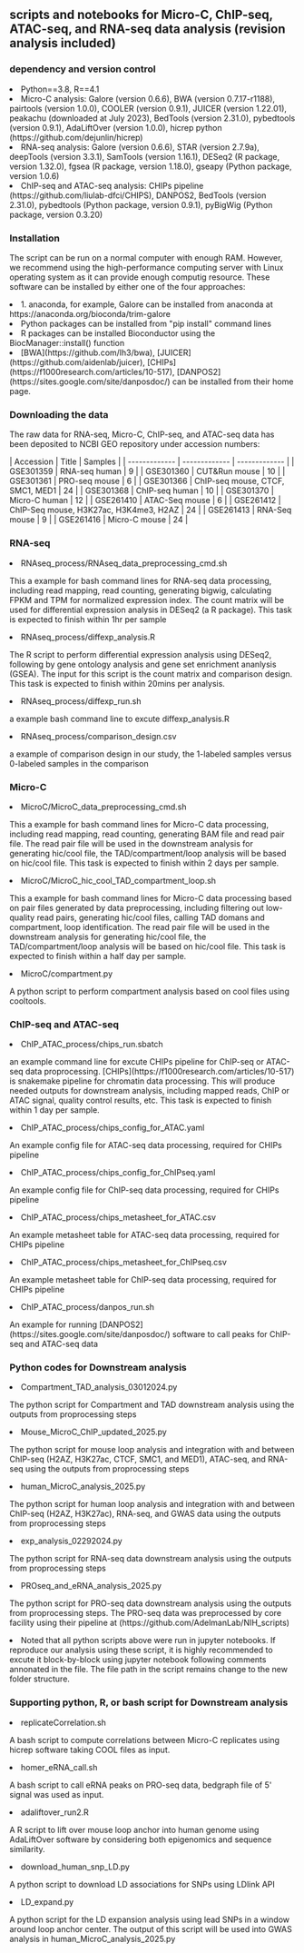 ## scripts and notebooks for Micro-C, ChIP-seq, ATAC-seq, and RNA-seq data analysis (revision analysis included)
### dependency and version control
<li>Python==3.8, R==4.1</li>
<li>Micro-C analysis: Galore (version 0.6.6), BWA (version 0.7.17-r1188), pairtools (version 1.0.0), COOLER (version 0.9.1), JUICER (version 1.22.01), peakachu (downloaded at July 2023), BedTools (version 2.31.0), pybedtools (version 0.9.1), AdaLiftOver (version 1.0.0), hicrep python (https://github.com/dejunlin/hicrep)</li>
<li>RNA-seq analysis: Galore (version 0.6.6), STAR (version 2.7.9a), deepTools (version 3.3.1), SamTools (version 1.16.1), DESeq2 (R package, version 1.32.0), fgsea (R package, version 1.18.0), gseapy (Python package, version 1.0.6)</li>
<li>ChIP-seq and ATAC-seq analysis: CHIPs pipeline (https://github.com/liulab-dfci/CHIPS), DANPOS2, BedTools (version 2.31.0), pybedtools (Python package, version 0.9.1), pyBigWig (Python package, version 0.3.20)</li>

### Installation
The script can be run on a normal computer with enough RAM. However, we recommend using the high-performance computing server with Linux operating system as it can provide enough computig resource. These software can be installed by either one of the four approaches:
<li>1. anaconda, for example, Galore can be installed from anaconda at https://anaconda.org/bioconda/trim-galore</li>
<li>Python packages can be installed from "pip install" command lines</li>
<li>R packages can be installed Bioconductor using the BiocManager::install() function</li>
<li>[BWA](https://github.com/lh3/bwa), [JUICER](https://github.com/aidenlab/juicer), [CHIPs](https://f1000research.com/articles/10-517), [DANPOS2](https://sites.google.com/site/danposdoc/) can be installed from their home page.</li>

### Downloading the data
<p>The raw data for RNA-seq, Micro-C, ChIP-seq, and ATAC-seq data has been deposited to NCBI GEO repository under accession numbers:</p>
| Accession	| Title	| Samples |
| ------------- | ------------- | ------------- |
| GSE301359	| RNA-seq human | 9 |
| GSE301360	| CUT&Run mouse | 10 |
| GSE301361	| PRO-seq mouse | 6 |
| GSE301366	| ChIP-seq mouse, CTCF, SMC1, MED1 | 24 |
| GSE301368	| ChIP-seq human | 10 |
| GSE301370	| Micro-C human | 12 |
| GSE261410	| ATAC-Seq mouse | 6 |
| GSE261412	| ChIP-Seq mouse, H3K27ac, H3K4me3, H2AZ | 24 |
| GSE261413	| RNA-Seq mouse | 9 |
| GSE261416	| Micro-C mouse | 24 |

### RNA-seq
<li>RNAseq_process/RNAseq_data_preprocessing_cmd.sh</li>
<p>This a example for bash command lines for RNA-seq data processing, including read mapping, read counting, generating bigwig, calculating FPKM and TPM for normalized expression index. The count matrix will be used for differential expression analysis in DESeq2 (a R package). This task is expected to finish within 1hr per sample</p>

<li>RNAseq_process/diffexp_analysis.R</li>
<p>The R script to perform differential expression analysis using DESeq2, following by gene ontology analysis and gene set enrichment ananlysis (GSEA). The input for this script is the count matrix and comparison design. This task is expected to finish within 20mins per analysis.</p>

<li>RNAseq_process/diffexp_run.sh</li>
<p>a example bash command line to excute diffexp_analysis.R</p>

<li>RNAseq_process/comparison_design.csv</li>
<p>a example of comparison design in our study, the 1-labeled samples versus 0-labeled samples in the comparison</p>


### Micro-C
<li>MicroC/MicroC_data_preprocessing_cmd.sh</li>
<p>This a example for bash command lines for Micro-C data processing, including read mapping, read counting, generating BAM file and read pair file. The read pair file will be used in the downstream analysis for generating hic/cool file, the TAD/compartment/loop analysis will be based on hic/cool file. This task is expected to finish within 2 days per sample.</p>

<li>MicroC/MicroC_hic_cool_TAD_compartment_loop.sh</li>
<p>This a example for bash command lines for Micro-C data processing based on pair files generated by data preprocessing, including filtering out low-quality read pairs, generating hic/cool files, calling TAD domans and compartment, loop identification. The read pair file will be used in the downstream analysis for generating hic/cool file, the TAD/compartment/loop analysis will be based on hic/cool file. This task is expected to finish within a half day per sample.</p>

<li>MicroC/compartment.py</li>
<p>A python script to perform compartment analysis based on cool files using cooltools.</p>

### ChIP-seq and ATAC-seq
<li>ChIP_ATAC_process/chips_run.sbatch</li>
<p>an example command line for excute CHIPs pipeline for ChIP-seq or ATAC-seq data proprocessing. [CHIPs](https://f1000research.com/articles/10-517) is snakemake pipeline for chromatin data processing. This will produce needed outputs for downstream analysis, including mapped reads, ChIP or ATAC signal, quality control results, etc. This task is expected to finish within 1 day per sample.</p>

<li>ChIP_ATAC_process/chips_config_for_ATAC.yaml</li>
<p>An example config file for ATAC-seq data processing, required for CHIPs pipeline</p>

<li>ChIP_ATAC_process/chips_config_for_ChIPseq.yaml</li>
<p>An example config file for ChIP-seq data processing, required for CHIPs pipeline</p>

<li>ChIP_ATAC_process/chips_metasheet_for_ATAC.csv</li>
<p>An example metasheet table for ATAC-seq data processing, required for CHIPs pipeline</p>

<li>ChIP_ATAC_process/chips_metasheet_for_ChIPseq.csv</li>
<p>An example metasheet table for ChIP-seq data processing, required for CHIPs pipeline</p>

<li>ChIP_ATAC_process/danpos_run.sh</li>
<p>An example for running [DANPOS2](https://sites.google.com/site/danposdoc/) software to call peaks for ChIP-seq and ATAC-seq data</p>

### Python codes for Downstream analysis
<li>Compartment_TAD_analysis_03012024.py</li>
<p>The python script for Compartment and TAD downstream analysis using the outputs from proprocessing steps</p>

<li>Mouse_MicroC_ChIP_updated_2025.py</li>
<p>The python script for mouse loop analysis and integration with and between ChIP-seq (H2AZ, H3K27ac, CTCF, SMC1, and MED1), ATAC-seq, and RNA-seq using the outputs from proprocessing steps</p>

<li>human_MicroC_analysis_2025.py</li>
<p>The python script for human loop analysis and integration with and between ChIP-seq (H2AZ, H3K27ac), RNA-seq, and GWAS data using the outputs from proprocessing steps</p>

<li>exp_analysis_02292024.py</li>
<p>The python script for RNA-seq data downstream analysis using the outputs from proprocessing steps</p>

<li>PROseq_and_eRNA_analysis_2025.py</li>
<p>The python script for PRO-seq data downstream analysis using the outputs from proprocessing steps. The PRO-seq data was preprocessed by core facility using their pipeline at (https://github.com/AdelmanLab/NIH_scripts)</p>
<li>Noted that all python scripts above were run in jupyter notebooks. If reproduce our analysis using these script, it is highly recommended to excute it block-by-block using jupyter notebook following comments annonated in the file. The file path in the script remains change to the new folder structure. </li>

### Supporting python, R, or bash script for Downstream analysis
<li>replicateCorrelation.sh</li>
<p>A bash script to compute correlations between Micro-C replicates using hicrep software taking COOL files as input.</p>

<li>homer_eRNA_call.sh</li>
<p>A bash script to call eRNA peaks on PRO-seq data, bedgraph file of 5' signal was used as input.</p>

<li>adaliftover_run2.R</li>
<p>A R script to lift over mouse loop anchor into human genome using AdaLiftOver software by considering both epigenomics and sequence similarity.</p>

<li>download_human_snp_LD.py</li>
<p>A python script to download LD associations for SNPs using LDlink API</p>

<li>LD_expand.py</li>
<p>A python script for the LD expansion analysis using lead SNPs in a window around loop anchor center. The output of this script will be used into GWAS analysis in human_MicroC_analysis_2025.py</p>

